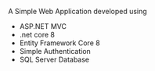 A Simple Web Application developed using

* ASP.NET MVC
* .net core 8
* Entity Framework Core 8
* Simple Authentication
* SQL Server Database
